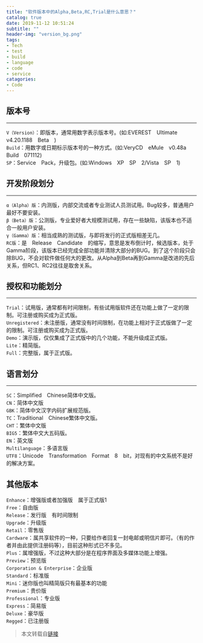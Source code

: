```yaml
---
title: "软件版本中的Alpha,Beta,RC,Trial是什么意思？"
catalog: true
date: 2019-11-12 10:51:24
subtitle: ""
header-img: "version_bg.png"
tags:
- Tech
- test
- build
- language
- code
- service
catagories:
- Code
---
```


## 版本号
---
`V（Version）`：即版本，通常用数字表示版本号。(如:EVEREST　Ultimate　v4.20.1188　Beta　)  
`Build`：用数字或日期标示版本号的一种方式。(如:VeryCD　eMule　v0.48a　Build　071112)  
`SP`：Service　Pack，升级包。(如:Windows　XP　SP　2/Vista　SP　1)  

## 开发阶段划分
---
`α（Alpha）版`：内测版，内部交流或者专业测试人员测试用。Bug较多，普通用户最好不要安装。  
`β（Beta）版`：公测版，专业爱好者大规模测试用，存在一些缺陷，该版本也不适合一般用户安装。  
`γ（Gamma）版`：相当成熟的测试版，与即将发行的正式版相差无几。  
`RC版`：是　Release　Candidate　的缩写，意思是发布倒计时，候选版本，处于Gamma阶段，该版本已经完成全部功能并清除大部分的BUG。到了这个阶段只会除BUG，不会对软件做任何大的更改。从Alpha到Beta再到Gamma是改进的先后关系，但RC1、RC2往往是取舍关系。  

## 授权和功能划分
---
`Trial`：试用版，通常都有时间限制，有些试用版软件还在功能上做了一定的限制。可注册或购买成为正式版。  
`Unregistered`：未注册版，通常没有时间限制，在功能上相对于正式版做了一定的限制。可注册或购买成为正式版。  
`Demo`：演示版，仅仅集成了正式版中的几个功能，不能升级成正式版。  
`Lite`：精简版。  
`Full`：完整版，属于正式版。  

## 语言划分
---
`SC`：Simplified　Chinese简体中文版。  
`CN`：简体中文版  
`GBK`：简体中文汉字内码扩展规范版。  
`TC`：Traditional　Chinese繁体中文版。  
`CHT`：繁体中文版  
`BIG5`：繁体中文大五码版。  
`EN`：英文版  
`Multilanguage`：多语言版  
`UTF8`：Unicode　Transformation　Format　8　bit，对现有的中文系统不是好的解决方案。

## 其他版本
`Enhance`：增强版或者加强版　属于正式版1  
`Free`：自由版  
`Release`：发行版　有时间限制  
`Upgrade`：升级版  
`Retail`：零售版  
`Cardware`：属共享软件的一种，只要给作者回复一封电邮或明信片即可。（有的作者并由此提供注册码等），目前这种形式已不多见。  
`Plus`：属增强版，不过这种大部分是在程序界面及多媒体功能上增强。  
`Preview`：预览版  
`Corporation & Enterprise`：企业版  
`Standard`：标准版  
`Mini`：迷你版也叫精简版只有最基本的功能  
`Premium`：贵价版  
`Professional`：专业版  
`Express`：简易版  
`Deluxe`：豪华版  
`Regged`：已注册版  

>
> 本文转载自[链接](https://blog.csdn.net/linxinzheng/article/details/2201043)
>